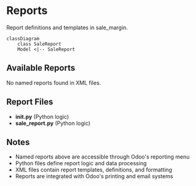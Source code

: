 # Reports

Report definitions and templates in sale_margin.

```mermaid
classDiagram
    class SaleReport
    Model <|-- SaleReport
```

## Available Reports

No named reports found in XML files.


## Report Files

- **__init__.py** (Python logic)
- **sale_report.py** (Python logic)

## Notes
- Named reports above are accessible through Odoo's reporting menu
- Python files define report logic and data processing
- XML files contain report templates, definitions, and formatting
- Reports are integrated with Odoo's printing and email systems
